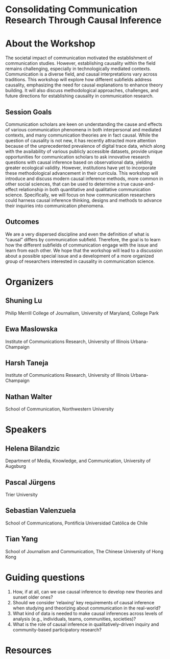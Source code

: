 # Consolidating Communication Research Through Causal Inference

# About the Workshop
The societal impact of communication motivated the establishment of communication studies. However, establishing causality within the field remains challenging, especially in technologically mediated contexts. Communication is a diverse field, and causal interpretations vary across traditions. This workshop will explore how different subfields address causality, emphasizing the need for causal explanations to enhance theory building. It will also discuss methodological approaches, challenges, and future directions for establishing causality in communication research.

## Session Goals
Communication scholars are keen on understanding the cause and effects of various communication phenomena in both interpersonal and mediated contexts, and many communication theories are in fact causal. While the question of causality is not new, it has recently attracted more attention because of the unprecedented prevalence of digital trace data, which along with the availability of various publicly accessible datasets, provide unique opportunities for communication scholars to ask innovative research questions with causal inference based on observational data, yielding greater ecological validity. However, institutions have yet to incorporate these methodological advancement in their curricula. This workshop will introduce and discuss modern causal inference methods, more common in other social sciences, that can be used to determine a true cause-and-effect relationship in both quantitative and qualitative communication science. Specifically, we will focus on how communication researchers could harness causal inference thinking, designs and methods to advance their inquiries into communication phenomena. 

## Outcomes
We are a very dispersed discipline and even the definition of what is “causal” differs by communication subfield. Therefore, the goal is to learn how the different subfields of communication engage with the issue and learn from each other. We hope that the workshop will lead to a discussion about a possible special issue and a development of a more organized group of researchers interested in causality in communication science.

# Organizers

## Shuning Lu
Philip Merrill College of Journalism,
University of Maryland, College Park

## Ewa Maslowska
Institute of Communications Research,
University of Illinois Urbana-Champaign

## Harsh Taneja
Institute of Communications Research,
University of Illinois Urbana-Champaign

## Nathan Walter
School of Communication,
Northwestern University

# Speakers 

## Helena Bilandzic
Department of Media, Knowledge, and Communication, 
University of Augsburg

## Pascal Jürgens
Trier University

## Sebastian Valenzuela
School of Communications,
Pontificia Universidad Católica de Chile

## Tian Yang
School of Journalism and Communication,
The Chinese University of Hong Kong

# Guiding questions
1. How, if at all, can we use causal inference to develop new theories and sunset older ones?
2. Should we consider ‘relaxing’ key requirements of causal inference when studying and theorizing about communication in the real-world?
3. What kind of data is needed to make causal inferences across levels of analysis (e.g., individuals, teams, communities, societies)?
4. What is the role of causal inference in qualitatively-driven inquiry and community-based participatory research?

# Resources
